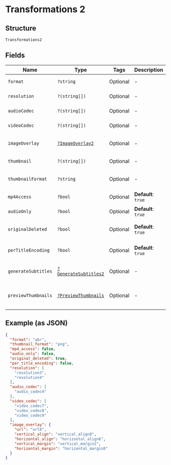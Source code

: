 
# Transformations 2

## Structure

`Transformations2`

## Fields

| Name | Type | Tags | Description | Getter | Setter |
|  --- | --- | --- | --- | --- | --- |
| `format` | `?string` | Optional | - | getFormat(): ?string | setFormat(?string format): void |
| `resolution` | `?(string[])` | Optional | - | getResolution(): ?array | setResolution(?array resolution): void |
| `audioCodec` | `?(string[])` | Optional | - | getAudioCodec(): ?array | setAudioCodec(?array audioCodec): void |
| `videoCodec` | `?(string[])` | Optional | - | getVideoCodec(): ?array | setVideoCodec(?array videoCodec): void |
| `imageOverlay` | [`?ImageOverlay2`](../../doc/models/image-overlay-2.md) | Optional | - | getImageOverlay(): ?ImageOverlay2 | setImageOverlay(?ImageOverlay2 imageOverlay): void |
| `thumbnail` | `?(string[])` | Optional | - | getThumbnail(): ?array | setThumbnail(?array thumbnail): void |
| `thumbnailFormat` | `?string` | Optional | - | getThumbnailFormat(): ?string | setThumbnailFormat(?string thumbnailFormat): void |
| `mp4Access` | `?bool` | Optional | **Default**: `true` | getMp4Access(): ?bool | setMp4Access(?bool mp4Access): void |
| `audioOnly` | `?bool` | Optional | **Default**: `true` | getAudioOnly(): ?bool | setAudioOnly(?bool audioOnly): void |
| `originalDeleted` | `?bool` | Optional | **Default**: `true` | getOriginalDeleted(): ?bool | setOriginalDeleted(?bool originalDeleted): void |
| `perTitleEncoding` | `?bool` | Optional | **Default**: `true` | getPerTitleEncoding(): ?bool | setPerTitleEncoding(?bool perTitleEncoding): void |
| `generateSubtitles` | [`?GenerateSubtitles2`](../../doc/models/generate-subtitles-2.md) | Optional | - | getGenerateSubtitles(): ?GenerateSubtitles2 | setGenerateSubtitles(?GenerateSubtitles2 generateSubtitles): void |
| `previewThumbnails` | [`?PreviewThumbnails`](../../doc/models/preview-thumbnails.md) | Optional | - | getPreviewThumbnails(): ?PreviewThumbnails | setPreviewThumbnails(?PreviewThumbnails previewThumbnails): void |

## Example (as JSON)

```json
{
  "format": "abr",
  "thumbnail_format": "png",
  "mp4_access": false,
  "audio_only": false,
  "original_deleted": true,
  "per_title_encoding": false,
  "resolution": [
    "resolution3",
    "resolution4"
  ],
  "audio_codec": [
    "audio_codec4"
  ],
  "video_codec": [
    "video_codec7",
    "video_codec8",
    "video_codec9"
  ],
  "image_overlay": {
    "url": "url8",
    "vertical_align": "vertical_align8",
    "horizontal_align": "horizontal_align6",
    "vertical_margin": "vertical_margin2",
    "horizontal_margin": "horizontal_margin8"
  }
}
```

